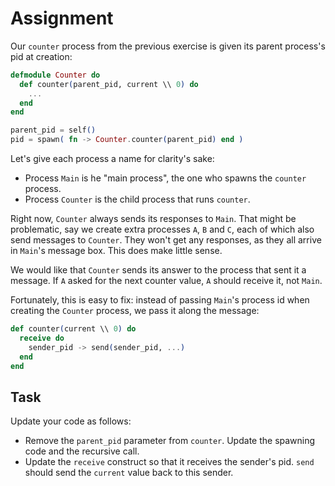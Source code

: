 # Assignment

Our `counter` process from the previous exercise is given its parent process's pid
at creation:

```elixir
defmodule Counter do
  def counter(parent_pid, current \\ 0) do
    ...
  end
end

parent_pid = self()
pid = spawn( fn -> Counter.counter(parent_pid) end )
```

Let's give each process a name for clarity's sake:

* Process `Main` is he "main process", the one who spawns the `counter` process.
* Process `Counter` is the  child process that runs `counter`.

Right now, `Counter` always sends its responses to `Main`.
That might be problematic, say we create extra processes `A`, `B` and `C`,
each of which also send messages to `Counter`. They won't get any responses,
as they all arrive in `Main`'s message box. This does make little sense.

We would like that `Counter` sends its answer to the process that sent it
a message. If `A` asked for the next counter value, `A` should receive it, not `Main`.

Fortunately, this is easy to fix: instead of passing `Main`'s process id when creating the `Counter` process,
we pass it along the message:

```elixir
def counter(current \\ 0) do
  receive do
    sender_pid -> send(sender_pid, ...)
  end
end
```

## Task

Update your code as follows:

* Remove the `parent_pid` parameter from `counter`. Update the spawning code and the recursive call.
* Update the `receive` construct so that it receives the sender's pid. `send` should send the `current` value back to this sender.
